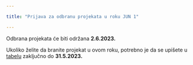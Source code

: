 ```yaml
---

title: "Prijava za odbranu projekata u roku JUN 1"

---
```


Odbrana projekata će biti održana **2.6.2023.** 

Ukoliko želite da branite projekat u ovom roku, potrebno je da se upišete u [tabelu](https://docs.google.com/spreadsheets/d/1XfgxIqk3r9cdR60j0r7-oEFT4XzSfzlBzJbEU4v7H7k/edit?usp=sharing) zaključno do **31.5.2023.**

